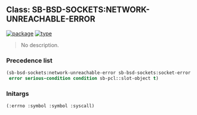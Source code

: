 ## Class: SB-BSD-SOCKETS:NETWORK-UNREACHABLE-ERROR
[![package](https://img.shields.io/badge/Package-SB--BSD--SOCKETS-5f9ea0.svg?style=social&colorA=999999)](../) [![type](https://img.shields.io/badge/Type-Class-5f9ea0.svg?style=social&colorA=999999)](../#class) 

> No description.

### Precedence list
```cl
(sb-bsd-sockets:network-unreachable-error sb-bsd-sockets:socket-error
 error serious-condition condition sb-pcl::slot-object t)
```
### Initargs
```cl
(:errno :symbol :symbol :syscall)
```
